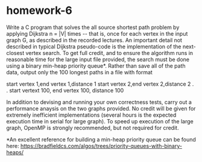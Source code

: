 # homework-6
Write a C program that solves the all source shortest path problem by applying Dijkstra n = |V| times -- that is, once for each vertex
in the input graph G, as described in the recorded lectures. An important detail not described in typical Dijkstra pseudo-code is the implementation of the next-closest vertex search. To get full credit, and to ensure the algorithm runs in reasonable time for the large input file provided, the search must be done using a binary min-heap priority queue*. Rather than save all of the path data, output only the 100 longest paths in a file with format 

start vertex 1,end vertex 1,distance 1
start vertex 2,end vertex 2,distance 2
.
.
start vertext 100, end vertex 100, distance 100

In addition to devising and running your own correctness tests, carry out a performance anaysis on the two graphs provided. No credit will be given for extremely inefficient implementations (several hours is the expected execution time in serial for large graph). To speed up execution of the large graph, OpenMP is strongly recommended, but not required for credit.

*An excellent reference for building a min-heap priority queue can be found here: https://bradfieldcs.com/algos/trees/priority-queues-with-binary-heaps/
